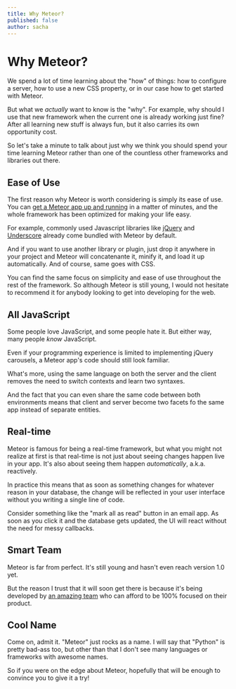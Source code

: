 ```yaml
---
title: Why Meteor?
published: false
author: sacha
---
```


# Why Meteor?

We spend a lot of time learning about the "how" of things: how to configure a server, how to use a new CSS property, or in our case how to get started with Meteor.

But what we *actually* want to know is the "why". For example, why should I use that new framework when the current one is already working just fine? After all learning new stuff is always fun, but it also carries its own opportunity cost. 

So let's take a minute to talk about just why we think you should spend your time learning Meteor rather than one of the countless other frameworks and libraries out there.

## Ease of Use

The first reason why Meteor is worth considering is simply its ease of use. You can [get a Meteor app up and running](/2013/01/30/getting-started-with-meteor/) in a matter of minutes, and the whole framework has been optimized for making your life easy.

For example, commonly used Javascript libraries like [jQuery](http://jquery.com/) and [Underscore](http://underscorejs.org/) already come bundled with Meteor by default. 

And if you want to use another library or plugin, just drop it anywhere in your project and Meteor will concatenante it, minify it, and load it up automatically. And of course, same goes with CSS.

You can find the same focus on simplicity and ease of use throughout the rest of the framework. So although Meteor is still young, I would not hesitate to recommend it for anybody looking to get into developing for the web.

## All JavaScript

Some people love JavaScript, and some people hate it. But either way, many people *know* JavaScript. 

Even if your programming experience is limited to implementing jQuery carousels, a Meteor app's code should still look familiar. 

What's more, using the same language on both the server and the client removes the need to switch contexts and learn two syntaxes.

And the fact that you can even share the same code between both environments means that client and server become two facets fo the same app instead of separate entities.

## Real-time

Meteor is famous for being a real-time framework, but what you might not realize at first is that real-time is not just about seeing changes happen live in your app. It's also about seeing them happen *automatically*, a.k.a. reactively.

In practice this means that as soon as something changes for whatever reason in your database, the change will be reflected in your user interface without you writing a single line of code. 

Consider something like the "mark all as read" button in an email app. As soon as you click it and the database gets updated, the UI will react without the need for messy callbacks. 

## Smart Team

Meteor is far from perfect. It's still young and hasn't even reach version 1.0 yet. 

But the reason I trust that it will soon get there is because it's being developed by [an amazing team](http://meteor.com/about/people) who can afford to be 100% focused on their product. 

## Cool Name

Come on, admit it. "Meteor" just rocks as a name. I will say that "Python" is pretty bad-ass too, but other than that I don't see many languages or frameworks with awesome names. 

So if you were on the edge about Meteor, hopefully that will be enough to convince you to give it a try!